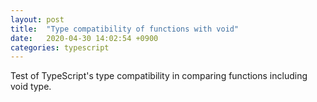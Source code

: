 ```yaml
---
layout: post
title:  "Type compatibility of functions with void"
date:   2020-04-30 14:02:54 +0900
categories: typescript
---
```

Test of TypeScript's type compatibility in comparing functions including void type.

<script src="https://gist-it.appspot.com/https://github.com/canal874/shibungi-tstest-voidtype/raw/master/function_compare01.ts?slice=5:"></script>

<script src="https://gist-it.appspot.com/https://github.com/canal874/shibungi-tstest-voidtype/raw/master/function_compare02.ts?slice=5:"></script>

<script src="https://gist-it.appspot.com/https://github.com/canal874/shibungi-tstest-voidtype/raw/master/function_compare_ex.ts"></script>

